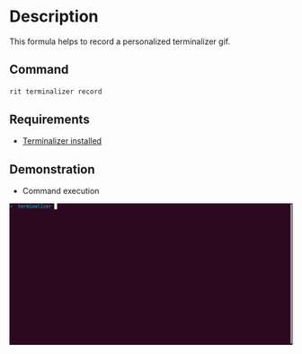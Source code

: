 # Description

This formula helps to record a personalized terminalizer gif.

## Command

```bash
rit terminalizer record
```

## Requirements

- [Terminalizer installed](https://terminalizer.com/install)

## Demonstration

- Command execution

![Alt Text](https://github.com/ZupIT/ritchie-formulas/raw/master/terminalizer/record/docs/terminalizer-record.gif)
